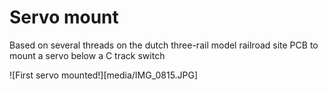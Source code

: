 Servo mount
===========

Based on several threads on the dutch three-rail model railroad site
PCB to mount a servo below a C track switch


![First servo mounted!][media/IMG_0815.JPG]
